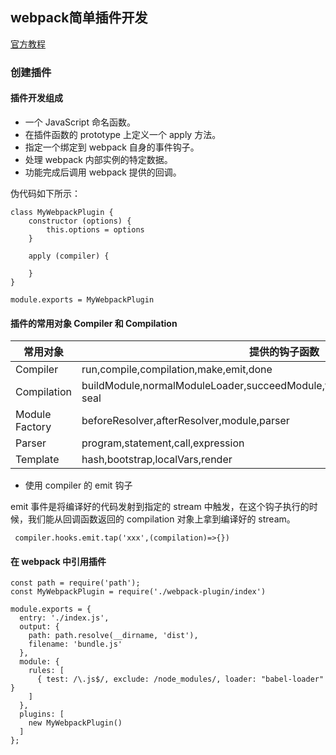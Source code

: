 ## webpack简单插件开发
[官方教程](https://webpack.js.org/contribute/writing-a-plugin/)
### 创建插件

#### 插件开发组成
* 一个 JavaScript 命名函数。
* 在插件函数的 prototype 上定义一个 apply 方法。
* 指定一个绑定到 webpack 自身的事件钩子。
* 处理 webpack 内部实例的特定数据。
* 功能完成后调用 webpack 提供的回调。

伪代码如下所示：
```
class MyWebpackPlugin {
    constructor (options) {
        this.options = options
    }

    apply (compiler) {
        
    }
}

module.exports = MyWebpackPlugin
```

#### 插件的常用对象 Compiler 和 Compilation

常用对象 | 提供的钩子函数
---|---
Compiler | 	run,compile,compilation,make,emit,done
Compilation | buildModule,normalModuleLoader,succeedModule,finishModules,seal,optimize,after-seal
Module Factory	| beforeResolver,afterResolver,module,parser
Parser | program,statement,call,expression
Template | hash,bootstrap,localVars,render

* 使用 compiler 的 emit 钩子

emit 事件是将编译好的代码发射到指定的 stream 中触发，在这个钩子执行的时候，我们能从回调函数返回的 compilation 对象上拿到编译好的 stream。


```
 compiler.hooks.emit.tap('xxx',(compilation)=>{})
```
####  在 webpack 中引用插件

```
const path = require('path');
const MyWebpackPlugin = require('./webpack-plugin/index')

module.exports = {
  entry: './index.js',
  output: {
    path: path.resolve(__dirname, 'dist'),
    filename: 'bundle.js'
  },
  module: {
    rules: [
      { test: /\.js$/, exclude: /node_modules/, loader: "babel-loader" }
    ]
  },
  plugins: [
    new MyWebpackPlugin()
  ]
};
```
